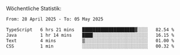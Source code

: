 
Wöchentliche Statistik:
<!--START_SECTION:waka-->

```txt
From: 28 April 2025 - To: 05 May 2025

TypeScript   6 hrs 21 mins   ████████████████████▓░░░░   82.54 %
Java         1 hr 14 mins    ████░░░░░░░░░░░░░░░░░░░░░   16.15 %
Text         4 mins          ▒░░░░░░░░░░░░░░░░░░░░░░░░   01.00 %
CSS          1 min           ░░░░░░░░░░░░░░░░░░░░░░░░░   00.32 %
```

<!--END_SECTION:waka-->
